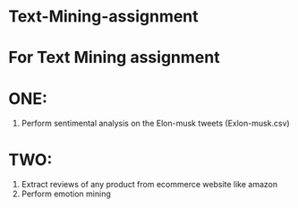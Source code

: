 # Text-Mining-assignment

# For Text Mining assignment
 
# ONE:
1) Perform sentimental analysis on the Elon-musk tweets (Exlon-musk.csv)

# TWO:
1) Extract reviews of any product from ecommerce website like amazon
2) Perform emotion mining


